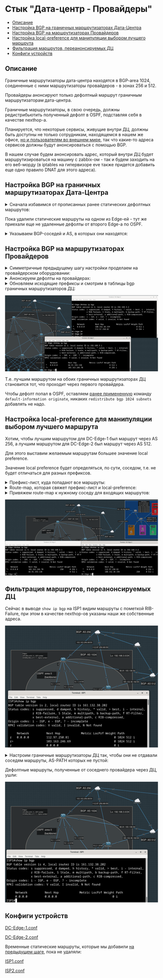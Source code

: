 # Стык "Дата-центр - Провайдеры"

- [Описание](#описание)
- [Настройка BGP на граничных маршрутизаторах Дата-Центра](#настройка-bgp-на-граничных-маршрутизаторах-дата-центра)
 - [Настройка BGP на маршрутизаторах Провайдеров](#настройка-bgp-на-маршрутизаторах-провайдеров)
 - [Настройка local-preference для манипуляции выбором лучшего маршрута](#настройка-local-preference-для-манипуляции-выбором-лучшего-маршрута)
 - [Фильтрация маршрутов, переанонсируемых ДЦ](#фильтрация-маршрутов-переанонсируемых-дц)
 - [Конфиги устройств](#конфиги-устройств)

## Описание

Граничные маршрутизаторы дата-центра находятся в BGP-area 1024, соединенные с ними маршрутизаторы провайдеров - в зонах 256 и 512.

Провайдеры анонсируют только дефолтный маршрут граничным маршрутизаторам дата-центра.

Граничные маршрутизаторы, в свою очередь, должны редистрибьютить полученный дефолт в OSPF, подставляя себя в качестве nexthop-а.

Планируется, что некоторые сервисы, живущие внутри ДЦ, должны быть доступны не только сотрудникам, находящемся в нашем же офисе, [но и пользователям во внешнем мире](../dc-monitoring/README.md#настройка-destination-nat-на-гипервизоре-eve-для-доступа-на-веб-интерфейс-zabbix-извне), так что какие-то адреса сервисов должны будут анонсироваться с помощью BGP.

В нашем случае будем анонсировать адрес, который внутри ДЦ будет маршрутизироваться на машину с zabbix-ом - так и будем заходить на его веб-морду (в iptables на гипервизоре eve также придется добавить еще одно правило DNAT для этого адреса).

## Настройка BGP на граничных маршрутизаторах Дата-Центра

<details>
<summary>
Сначала избавимся от прописанных ранее статических дефолтных маршрутов:</summary>

```
DC-Edge-1(config)#no ip route 0.0.0.0 0.0.0.0
```

```
DC-Edge-2(config)#no ip route 0.0.0.0 0.0.0.0
```

</details>

Пока удалили статические маршруты на одном из Edge-ей - тут же приехали еще не удаленные дефолты от второго Edge-а по OSPF.

<details>
<summary>
Указываем BGP-соседей и AS, в которых они находятся:</summary>

```
DC-Edge-1(config)#router bgp 1024            
DC-Edge-1(config-router)#neighbor 103.163.236.70 remote-as 256
DC-Edge-1(config-router)#neighbor 66.91.193.138 remote-as 512 
```

```
DC-Edge-2(config)#router bgp 1024
DC-Edge-2(config-router)#neighbor 112.97.250.82 remote-as 256
DC-Edge-2(config-router)#neighbor 180.152.38.194 remote-as 512
```
</details>

## Настройка BGP на маршрутизаторах Провайдеров

<details>
<summary>
Симметричные предыдущему шагу настройки проделаем на провайдерском оборудовании:</summary>

```
ISP1(config)#router bgp 256
ISP1(config-router)#neighbor 103.163.246.69 remote-as 1024
ISP1(config-router)#neighbor 112.97.250.81 remote-as 1024
```

```
ISP2(config)#router bgp 512
ISP2(config-router)#neighbor 66.91.193.137 remote-as 1024
ISP2(config-router)#
*Apr 18 22:37:09.960: %BGP-5-ADJCHANGE: neighbor 66.91.193.137 Up
ISP2(config-router)#neighbor 180.152.38.193 remote-as 1024
ISP2(config-router)#
*Apr 18 22:37:30.950: %BGP-5-ADJCHANGE: neighbor 180.152.38.193 Up
```

</details>

<details>
<summary>
Анонсируем дефолты на провайдерах:</summary>

```
ISP1(config-router)#neighbor 103.163.246.69 default-originate 
ISP1(config-router)#neighbor 112.97.250.81 default-originate
```

```
ISP2(config-router)#neighbor 66.91.193.137 default-originate             
ISP2(config-router)#neighbor 180.152.38.193 default-originate
```
</details>

<details>
<summary>
Обновляем исходящие префиксы и смотрим в таблицы bgp граничных маршрутизаторов ДЦ:</summary>

```
ISP1#clear ip bgp * out
```

```
ISP2#clear ip bgp * out
```
</details>

![dc-to-providers-1a](./images/dc-to-providers-1a.png)

Т.е. лучшим маршрутом на обоих граничных маршрутизаторах ДЦ становится тот, что проходит через первого провайдера.

Чтобы дефолт попал в OSPF, оставляем [ранее примененную](../dc-internal/README.md#конфигурирование-ospf-на-spine-ах-и-edge-ах) команду `default-information originate`, никаких `redistribute bgp 1024 subnets` добавлять не надо.

## Настройка local-preference для манипуляции выбором лучшего маршрута

Хотим, чтобы лучшим маршрутом для DC-Edge-1 был маршрут через AS 256, а лучшим маршрутом для DC-Edge-2 был маршрут через AS 512.

Для этого выставим желаемым маршрутам большее значение local preference.

Значение local preference будет определяться, по сути, соседом, т.е. не будет отличаться для разных префиксов.

<details>
<summary>
Префикс-лист, куда попадают все маршруты:</summary>

```
DC-Edge-1(config)#ip prefix-list BEST-FROM-E01 seq 5 permit 0.0.0.0/0 le 32 
```

```
DC-Edge-2(config)#ip prefix-list BEST-FROM-E02 seq 5 permit 0.0.0.0/0 le 32 
```
</details>

<details>
<summary>
Route-map, которая свяжет префикс-лист и local-preference:</summary>

```
DC-Edge-1(config)#route-map BEST-FROM-E01-LOCAL-PREF permit
DC-Edge-1(config-route-map)#match ip address prefix-list BEST-FROM-E01
DC-Edge-1(config-route-map)#set local-preference 250
```
```
DC-Edge-2(config)#route-map BEST-FROM-E02-LOCAL-PREF permit                 
DC-Edge-2(config-route-map)#match ip address prefix-list BEST-FROM-E02
DC-Edge-2(config-route-map)#set local-preference 250
```
</details>

<details>
<summary>
Привяжем route-map к нужному соседу для входящих маршрутов:</summary>

```
DC-Edge-1(config)#router bgp 1024
DC-Edge-1(config-router)#neig 103.163.246.70 route-map BEST-FROM-E01-LOCAL-PREF in

DC-Edge-1#clear ip bgp * soft
```

```
DC-Edge-2(config-route-map)#router bgp 1024
DC-Edge-2(config-router)#neig 180.152.38.194 route-map BEST-FROM-E02-LOCAL-PREF in

DC-Edge-2#clear ip bgp * soft
```
</details>

![dc-to-providers-1b](./images/dc-to-providers-1b.png)

## Фильтрация маршрутов, переанонсируемых ДЦ

Сейчас в выводе `show ip bgp` на ISP1 видим маршруты с пометкой RIB-Failure, при этом в качестве nexthop-ов указаны наши же собственные адреса.

![dc-to-providers-1c](./images/dc-to-providers-1c.png)

<details>
<summary>
Настроим граничные маршрутизаторы ДЦ так, чтобы они не отдавали соседям маршруты, AS-PATH которых не пустой:</summary>

```
DC-Edge-1(config)#ip as-path access-list 499 permit ^$
DC-Edge-1(config)#router bgp 1024                     
DC-Edge-1(config-router)#neig 103.163.246.70 filter-list 499 out
DC-Edge-1(config-router)#nei 66.91.193.138 filter-list 499 out  
```

```
DC-Edge-2(config)#ip as-path access-list 499 permit ^$
DC-Edge-2(config)#router bgp 1024 
DC-Edge-2(config-router)#nei 112.97.250.82 filter-list 499 out
DC-Edge-2(config-router)#nei 180.152.38.194 filter-list 499 out
```
</details>

Дефолтные маршруты, полученные от соседнего провайдера через ДЦ, ушли:

![dc-to-providers-1d](./images/dc-to-providers-1d.png)

## Конфиги устройств

[DC-Edge-1.conf](./configs/DC-Edge-1.conf)

[DC-Edge-2.conf](./configs/DC-Edge-2.conf)

Временные статические маршруты, которые мы добавили [на предыдущем шаге](../dc-internal/README.md#конфигурирование-uplink-адресов-и-ospf-totally-not-so-stubby-area-51-на-leaf-ах), пока не удаляли:

[ISP1.conf](./configs/ISP1.conf)

[ISP2.conf](./configs/ISP2.conf)